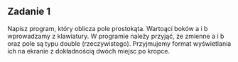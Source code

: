 ## Zadanie 1
Napisz program, który oblicza pole prostokąta. Wartoąci boków a i b wprowadzamy z klawiatury. W programie należy przyjąć,
że zmienne a i b oraz pole są typu double (rzeczywistego). Przyjmujemy format wyświetlania ich na ekranie z dokładnością
dwóch miejsc po kropce.




